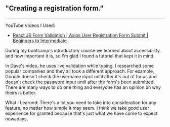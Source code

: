 ## "Creating a registration form."
------------------------------------
YouTube Videos I Used:
* [React JS Form Validation | Axios User Registration Form Submit | Beginners to Intermediate](https://www.youtube.com/watch?v=brcHK3P6ChQ&ab_channel=DaveGray)

During my bootcamp's introductory course we learned about accessibility and how important it is, so I'm glad I found a tutorial that kept it in mind.

In Dave's video, he uses live validation while typing. I researched some popular companies and they all took a different approach. For example, Google doesn't check the username input until after it's out of focus and doesn't check the password input until after the form's been submitted. There are many ways to do one thing and everyone has an opinion on why theirs is better.


What I Learned: There's a lot you need to take into consideration for any feature, no matter how simple it may seem. I think we take good user experience for granted because that's just what we have come to expect nowadays.
